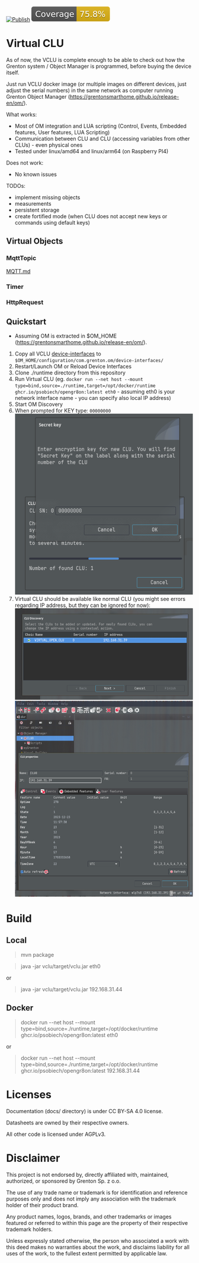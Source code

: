 [![Publish](https://github.com/psobiech/opengr8on/actions/workflows/publish.yml/badge.svg)](https://github.com/psobiech/opengr8on/actions/workflows/publish.yml) ![jacoco.svg](badges%2Fjacoco.svg)

# Virtual CLU

As of now, the VCLU is complete enough to be able to check out how the Grenton system / Object Manager is programmed, before buying the device itself.

Just run VCLU docker image (or multiple images on different devices, just adjust the serial numbers) in the same network as computer running Grenton Object
Manager (https://grentonsmarthome.github.io/release-en/om/).

What works:

- Most of OM integration and LUA scripting (Control, Events, Embedded features, User features, LUA Scripting)
- Communication between CLU and CLU (accessing variables from other CLUs) - even physical ones
- Tested under linux/amd64 and linux/arm64 (on Raspberry PI4)

Does not work:

- No known issues

TODOs:

- implement missing objects
- measurements
- persistent storage
- create fortified mode (when CLU does not accept new keys or commands using default keys)

## Virtual Objects

### MqttTopic

[MQTT.md](MQTT.md)

### Timer

### HttpRequest

## Quickstart

* Assuming OM is extracted in $OM_HOME (https://grentonsmarthome.github.io/release-en/om/).

1. Copy all VCLU [device-interfaces](runtime%2Fdevice-interfaces) to `$OM_HOME/configuration/com.grenton.om/device-interfaces/`
1. Restart/Launch OM or Reload Device Interfaces
1. Clone ./runtime directory from this repository
1. Run Virtual CLU (eg. `docker run --net host --mount type=bind,source=./runtime,target=/opt/docker/runtime ghcr.io/psobiech/opengr8on:latest eth0` - assuming
   eth0 is your network interface name - you can specify also local IP address)
1. Start OM Discovery
1. When prompted for KEY type: `00000000`
   ![vclu_sn.png](docs%2Fimg%2Fvclu_sn.png)
1. Virtual CLU should be available like normal CLU (you might see errors regarding IP address, but they can be ignored for now):
   ![vclu_discover.png](docs%2Fimg%2Fvclu_discover.png)
   ![vclu_features.png](docs%2Fimg%2Fvclu_features.png)

# Build

## Local

> mvn package

> java -jar vclu/target/vclu.jar eth0

or

> java -jar vclu/target/vclu.jar 192.168.31.44

## Docker

> docker run --net host --mount type=bind,source=./runtime,target=/opt/docker/runtime ghcr.io/psobiech/opengr8on:latest eth0

or

> docker run --net host --mount type=bind,source=./runtime,target=/opt/docker/runtime ghcr.io/psobiech/opengr8on:latest 192.168.31.44

# Licenses

Documentation (docs/ directory) is under CC BY-SA 4.0 license.

Datasheets are owned by their respective owners.

All other code is licensed under AGPLv3.

# Disclaimer

This project is not endorsed by, directly affiliated with, maintained, authorized, or sponsored by Grenton Sp. z o.o.

The use of any trade name or trademark is for identification and reference purposes only and does not imply any association with the trademark holder of their
product brand.

Any product names, logos, brands, and other trademarks or images featured or referred to within this page are the property of their respective trademark
holders.

Unless expressly stated otherwise, the person who associated a work with this deed makes no warranties about the work, and disclaims liability for all uses of
the work, to the fullest extent permitted by applicable law.
